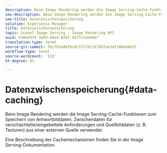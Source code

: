 ```yaml
---
description: Beim Image Rendering werden die Image Serving-Cache-Funktionen zum Speichern von Antwortbilddaten, Zwischendaten für verschachtelte/eingebettete Anforderungen und Quellbilddaten (z. B. Texturen) aus einer externen Quelle verwendet.
seo-description: Beim Image Rendering werden die Image Serving-Cache-Funktionen zum Speichern von Antwortbilddaten, Zwischendaten für verschachtelte/eingebettete Anforderungen und Quellbilddaten (z. B. Texturen) aus einer externen Quelle verwendet.
seo-title: Datenzwischenspeicherung
solution: Experience Manager
title: Datenzwischenspeicherung
topic: Scene7 Image Serving - Image Rendering API
uuid: 630ed3f4-3a0d-4de4-828f-45ffc14e6bb7
translation-type: tm+mt
source-git-commit: 7bc7b3a86fbcdc57cfdc31745fae3afc06e44b15
workflow-type: tm+mt
source-wordcount: '111'
ht-degree: 0%

---
```



# Datenzwischenspeicherung{#data-caching}

Beim Image Rendering werden die Image Serving-Cache-Funktionen zum Speichern von Antwortbilddaten, Zwischendaten für verschachtelte/eingebettete Anforderungen und Quellbilddaten (z. B. Texturen) aus einer externen Quelle verwendet.

Eine Beschreibung der Cachemechanismen finden Sie in der Image Serving-Dokumentation.
